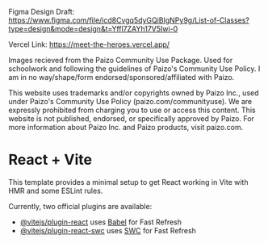 Figma Design Draft: 
https://www.figma.com/file/icd8Cvgq5dyGQiBIgNPy9g/List-of-Classes?type=design&mode=design&t=Yffl7ZAYh17V5Iwi-0

Vercel Link: 
https://meet-the-heroes.vercel.app/


Images recieved from the Paizo Community Use Package. Used for schoolwork and following the guidelines of Paizo's Community Use Policy. I am in no way/shape/form endorsed/sponsored/affiliated with Paizo.

This website uses trademarks and/or copyrights owned by Paizo Inc., used under Paizo's Community Use Policy (paizo.com/communityuse). We are expressly prohibited from charging you to use or access this content. This website is not published, endorsed, or specifically approved by Paizo. For more information about Paizo Inc. and Paizo products, visit paizo.com.

# React + Vite

This template provides a minimal setup to get React working in Vite with HMR and some ESLint rules.

Currently, two official plugins are available:

- [@vitejs/plugin-react](https://github.com/vitejs/vite-plugin-react/blob/main/packages/plugin-react/README.md) uses [Babel](https://babeljs.io/) for Fast Refresh
- [@vitejs/plugin-react-swc](https://github.com/vitejs/vite-plugin-react-swc) uses [SWC](https://swc.rs/) for Fast Refresh
